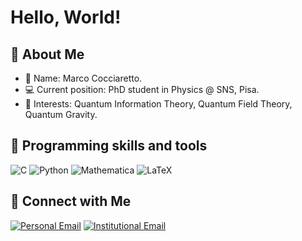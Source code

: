 # Hello, World!

## 👾 About Me

- 📝 Name: Marco Cocciaretto.
- 💻 Current position: PhD student in Physics @ SNS, Pisa.
- 🔭 Interests: Quantum Information Theory, Quantum Field Theory, Quantum Gravity.

## 🔧 Programming skills and tools

![C](https://img.shields.io/badge/-C-333333?style=flat&logo=c&logoColor=white)
![Python](https://img.shields.io/badge/-Python-333333?style=flat&logo=python&logoColor=white)
![Mathematica](https://img.shields.io/badge/-Mathematica-333333?style=flat&logo=wolfram-mathematica&logoColor=white)
![LaTeX](https://img.shields.io/badge/-LaTeX-333333?style=flat&logo=latex&logoColor=white)

## 🤝 Connect with Me

[![Personal Email](https://img.shields.io/badge/Email-Personal-blue?style=flat&logo=gmail&logoColor=white)](mailto:m.cocciaretto@proton.me)
[![Institutional Email](https://img.shields.io/badge/Email-Institutional-red?style=flat&logo=mail.ru&logoColor=white)](mailto:marco.cocciaretto@sns.it)
